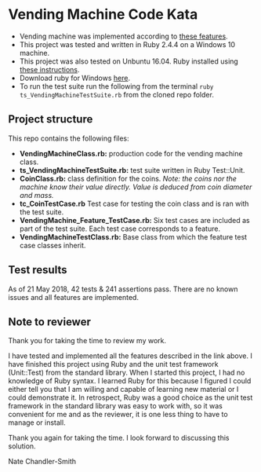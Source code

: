 # Vending Machine Code Kata
- Vending machine was implemented according to [these features](https://github.com/PillarTechnology/kata-vending-machine).
- This project was tested and written in Ruby 2.4.4 on a Windows 10 machine.
- This project was also tested on Unbuntu 16.04. Ruby installed using [these instructions](https://www.digitalocean.com/community/tutorials/how-to-install-ruby-and-set-up-a-local-programming-environment-on-ubuntu-16-04).
- Download ruby for Windows [here](https://rubyinstaller.org/downloads/).
- To run the test suite run the following from the terminal `ruby ts_VendingMachineTestSuite.rb` from the cloned repo folder.

## Project structure
This repo contains the following files:
- __VendingMachineClass.rb:__ production code for the vending machine class.
- __ts_VendingMachineTestSuite.rb:__ test suite written in Ruby Test::Unit.
- __CoinClass.rb:__ class definition for the coins. _Note: the coins nor the machine know their value directly. Value is deduced from coin diameter and mass._
- __tc_CoinTestCase.rb__ Test case for testing the coin class and is ran with the test suite.
- __VendingMachine_Feature_TestCase.rb:__ Six test cases are included as part of the test suite. Each test case corresponds to a feature.
- __VendingMachineTestClass.rb:__ Base class from which the feature test case classes inherit.

## Test results
As of 21 May 2018, 42 tests & 241 assertions pass. There are no known issues and all features are implemented.

## Note to reviewer
Thank you for taking the time to review my work.

I have tested and implemented all the features described in the link above. I have finished this project using Ruby and the unit test framework (Unit::Test) from the standard library. When I started this project, I had no knowledge of Ruby syntax. I learned Ruby for this because I figured I could either tell you that I am willing and capable of learning new material or I could demonstrate it. In retrospect, Ruby was a good choice as the unit test framework in the standard library was easy to work with, so it was convenient for me and as the reviewer, it is one less thing to have to manage or install.

Thank you again for taking the time. I look forward to discussing this solution.

Nate Chandler-Smith
